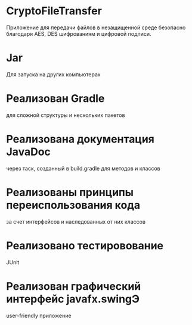 # CryptoFileTransfer
Приложение для передачи файлов в незащищенной среде безопасно благодаря AES, DES шифрованиям и цифровой подписи.
# Jar
Для запуска на других компьютерах
# Реализован Gradle 
для сложной структуры и нескольких пакетов
# Реализована документация JavaDoc 
через таск, созданный в build.gradle для методов и классов
# Реализованы принципы переиспользования кода 
за счет интерфейсов и наследованных от них классов
# Реализовано тестировование 
JUnit
# Реализован графический интерфейс javafx.swingЭ
user-friendly приложение
